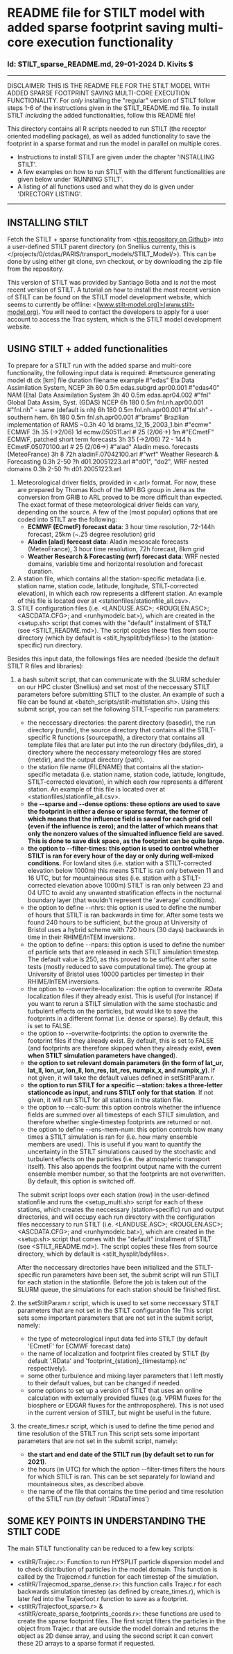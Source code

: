 # README file for STILT model with added sparse footprint saving multi-core execution functionality
### Id: STILT_sparse_README.md, 29-01-2024 D. Kivits $
---
DISCLAIMER: THIS IS THE README FILE FOR THE STILT MODEL WITH ADDED SPARSE FOOTPRINT SAVING MULTI-CORE EXECUTION FUNCTIONALITY. 
For *only* installing the "regular" version of STILT follow steps 1-6 of the instructions given in the STILT_README.md file. To install STILT *including* the added functionalities, follow this README file! 

This directory contains all R scripts needed to run STILT (the receptor oriented modelling package), as well as added functionality to save the footprint in a sparse format and run the model in parallel on multiple cores. 

- Instructions to install STILT are given under the chapter 'INSTALLING STILT'. 
- A few examples on how to run STILT with the different functionalities are given below under 'RUNNING STILT'.
- A listing of all functions used and what they do is given under 'DIRECTORY LISTING'.
---

## INSTALLING STILT
Fetch the STILT + sparse functionality from <[this repository on Github](https://github.com/DaanKivits/STILT_PARIS.git)> into a user-defined STILT parent directory (on Snellius currenty, this is </projects/0/ctdas/PARIS/transport_models/STILT_Model/>). This can be done by using either git clone, svn checkout, or by downloading the zip file from the repository.

This version of STILT was provided by Santiago Botia and is *not* the most recent version of STILT. A tutorial on how to install the most recent version of STILT can be found on the STILT model development website, which seems to currently be offline: <[www.stilt-model.org]>(www.stilt-model.org). You will need to contact the developers to apply for a user account to access the Trac system, which is the STILT model development website.

## USING STILT + added functionalities
To prepare for a STILT run with the added sparse and multi-core functionality, the following input data is required:
#metsource      generating model                      dt    dx [km]      file duration  filename example
         #"edas"         Eta Data Assimilation System, NCEP    3h    80           0.5m           edas.subgrd.apr00.001
         #"edas40"       NAM (Eta) Data Assimilation System    3h    40           0.5m           edas.apr04.002
         #"fnl"          Global Data Assim, Syst. (GDAS) NCEP  6h    180          0.5m           fnl.nh.apr00.001
         #"fnl.nh"        - same (default is nh)               6h    180          0.5m           fnl.nh.apr00.001
         #"fnl.sh"        - southern hem.                      6h    180          0.5m           fnl.sh.apr00.001
         #"brams"        Brazilian implementation of RAMS      ~0.3h 40           1d             brams_12_15_2003_1.bin
         #"ecmw"         ECMWF                                 3h    35 (->2/06)  1d             ecmw.050511.arl
         #                                                           25 (2/06->)  1m
         #"ECmetF"       ECMWF, patched short term forecasts   3h    35 (->2/06)  72 - 144 h     ECmetF.05070100.arl
         #                                                           25 (2/06->)
         #"alad"         Aladin meso. forecasts (MeteoFrance)  3h    8            72h            aladinF.07042100.arl
         #"wrf"          Weather Research & Forecasting        0.3h  2-50         ?h             d01.20051223.arl
         #"d01", "do2",          WRF nested domains            0.3h  2-50         ?h             d01.20051223.arl

1. Meteorological driver fields, provided in <.arl> format. For now, these are prepared by Thomas Koch of the MPI BG group in Jena as the conversion from GRIB to ARL proved to be more difficult than expected. The exact format of these meteorological driver fields can vary, depending on the source. A few of the (most popular) options that are coded into STILT are the following:
   - **ECMWF (ECmetF) forecast data**: 3 hour time resolution, 72-144h forecast, 25km (~.25 degree resolution) grid
   - **Aladin (alad) forecast data**: Aladin mesoscale forecasts (MeteoFrance), 3 hour time resolution, 72h forecast, 8km grid
   - **Weather Research & Forecasting (wrf) forecast data**: WRF nested domains, variable time and horizontal resolution and forecast duration.
2. A station file, which contains all the station-specific metadata (i.e. station name, station code, latitude, longitude, STILT-corrected elevation), in which each row represents a different station. An example of this file is located over at <stationfiles/stationfile_all.csv>.
3. STILT configuration files (i.e. <LANDUSE.ASC>; <ROUGLEN.ASC>; <ASCDATA.CFG>; and <runhymodelc.bat>), which are created in the <setup.sh> script that comes with the "default" installment of STILT (see <STILT_README.md>). The script copies these files from source directory (which by default is <stilt_hysplit/bdyfiles>) to the (station-specific) run directory.

Besides this input data, the followings files are needed (beside the default STILT R files and libraries):

1. a bash submit script, that can communicate with the SLURM scheduler on our HPC cluster (Snellius) and set most of the neccessary STILT parameters before submitting STILT to the cluster. An example of such a file can be found at <batch_scripts/stilt-multistation.sh>. 
    Using this submit script, you can set the following STILT-specific run parameters:
    - the neccessary directories: the parent directory (basedir), the run directory (rundir), the source directory that contains all the STILT-specific R functions (sourcepath), a directory that contains all template files that are later put into the run directory (bdyfiles_dir), a directory where the neccessary meteorology files are stored (metdir), and the output directory (path).
    - the station file name (FILENAME) that contains all the station-specific metadata (i.e. station name, station code, latitude, longitude, STILT-corrected elevation), in which each row represents a different station. An example of this file is located over at <stationfiles/stationfile_all.csv>.
    - **the --sparse and --dense options: these options are used to save the footprint in either a dense or sparse format, the former of which means that the influence field is saved for each grid cell (even if the influence is zero); and the latter of which means that only the nonzero values of the simualted influence field are saved. This is done to save disk space, as the footprint can be quite large.**
    - **the option to --filter-times: this option is used to control whether STILT is ran for every hour of the day or only during well-mixed conditions.** For lowland sites (i.e. station with a STILT-corrected elevation below 1000m) this means STILT is ran only between 11 and 16 UTC, but for mountaineous sites (i.e. station with a STILT-corrected elevation above 1000m) STILT is ran only between 23 and 04 UTC to avoid any unwanted stratification effects in the nocturnal boundary layer (that wouldn't represent the 'average' conditions).
    - the option to define --nhrs: this option is used to define the number of hours that STILT is ran backwards in time for. After some tests we found 240 hours to be sufficient, but the group at University of Bristol uses a hybrid scheme with 720 hours (30 days) backwards in time in their RHIME/InTEM inversions.
    - the option to define --npars: this option is used to define the number of particle sets that are released in each STILT simulation timestep. The default value is 250, as this proved to be sufficient after some tests (mostly reduced to save computational time). The group at University of Bristol uses 10000 particles per timestep in their RHIME/InTEM inversions.
    - the option to --overwrite-localization: the option to overwrite .RData localization files if they already exist. This is useful (for instance) if you want to rerun a STILT simulation with the same stochastic and turbulent effects on the particles, but would like to save the footprints in a different format (i.e. dense or sparse). By default, this is set to FALSE.
    - the option to --overwrite-footprints: the option to overwrite the footprint files if they already exist. By default, this is set to FALSE (and footprints are therefore skipped when they already exist, **even when STILT simulation parameters have changed**).
    - **the option to set relevant domain parameters (in the form of lat_ur, lat_ll, lon_ur, lon_ll, lon_res, lat_res, numpix_x, and numpix_y)**. If not given, it will take the default values defined in setStiltParam.r.
    - **the option to run STILT for a specific --station: takes a three-letter stationcode as input, and runs STILT only for that station**. If not given, it will run STILT for all stations in the station file. 
    - the option to --calc-sum: this option controls whether the influence fields are summed over all timesteps of each STILT simulation, and therefore whether single-timestep footprints are returned or not.
    - the option to define --ens-mem-num: this option controls how many times a STILT simulation is ran for (i.e. how many ensemble members are used). This is useful if you want to quantify the uncertainty in the STILT simulations caused by the stochastic and turbulent effects on the particles (i.e. the atmospheric transport itself). This also appends the footprint output name with the current ensemble member number, so that the footprints are not overwritten. By default, this option is switched off.
    
   The submit script loops over each station (row) in the user-defined stationfile and runs the <setup_multi.sh> script for each of these stations, which creates the neccessary (station-specific) run and output directories, and will occupy each run directory with the configuration files neccessary to run STILT (i.e. <LANDUSE.ASC>; <ROUGLEN.ASC>; <ASCDATA.CFG>; and <runhymodelc.bat>), which are created in the <setup.sh> script that comes with the "default" installment of STILT (see <STILT_README.md>). The script copies these files from source directory, which by default is <stilt_hysplit/bdyfiles>.
   
   After the neccessary directories have been initialized and the STILT-specific run parameters have been set, the submit script will run STILT for each station in the stationfile. Before the job is taken out of the SLURM queue, the simulations for each station should be finished first.


2. the setStiltParam.r script, which is used to set some neccessary STILT parameters that are not set in the STILT configuration file
   This script sets some important parameters that are not set in the submit script, namely:
   - the type of meteorological input data fed into STILT (by default 'ECmetF' for ECMWF forecast data)
   - the name of localization and footprint files created by STILT (by default '.RData' and 'footprint_{station}_{timestamp}.nc' respectively).
   - some other turbulence and mixing layer parameters that I left mostly to their default values, but can be changed if needed.
   - some options to set up a version of STILT that uses an online calculation with externally provided fluxes (e.g. VPRM fluxes for the biosphere or EDGAR fluxes for the anthroposphere). This is not used in the current version of STILT, but might be useful in the future.
  

3. the create_times.r script, which is used to define the time period and time resolution of the STILT run
   This script sets some important parameters that are not set in the submit script, namely:
   - **the start and end date of the STILT run (by default set to run for 2021)**.
   - the hours (in UTC) for which the option --filter-times filters the hours for which STILT is ran. This can be set separately for lowland and mountaineous sites, as described above.
   - the name of the file that contains the time period and time resolution of the STILT run (by default '.RDataTimes')


## SOME KEY POINTS IN UNDERSTANDING THE STILT CODE
The main STILT functionality can be reduced to a few key scripts:
- <stiltR/Trajec.r>: Function to run HYSPLIT particle dispersion model and to check distribution of particles in the model domain. This function is called by the Trajecmod.r function for each timestep of the simulation.
- <stiltR/Trajecmod_sparse_dense.r>: this function calls Trajec.r for each backwards simulation timestep (as defined by create_times.r), which is later fed into the Trajecfoot.r function to save as a footprint. 
- <stiltR/Trajecfoot_sparse.r> & <stiltR/create_sparse_footprints_coords.r>: these functions are used to create the sparse footprint files. The first script filters the particles in the object from Trajec.r that are outside the model domain and returns the object as 2D dense array, and using the second script it can convert these 2D arrays to a sparse format if requested.